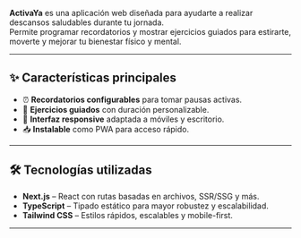 **ActivaYa** es una aplicación web diseñada para ayudarte a realizar descansos saludables durante tu jornada.  
Permite programar recordatorios y mostrar ejercicios guiados para estirarte, moverte y mejorar tu bienestar físico y mental.

---

## ✨ Características principales

- ⏰ **Recordatorios configurables** para tomar pausas activas.  
- 🏃 **Ejercicios guiados** con duración personalizable.  
- 📱 **Interfaz responsive** adaptada a móviles y escritorio.  
- 📥 **Instalable** como PWA para acceso rápido.  

---

## 🛠 Tecnologías utilizadas

- **Next.js** – React con rutas basadas en archivos, SSR/SSG y más.  
- **TypeScript** – Tipado estático para mayor robustez y escalabilidad.  
- **Tailwind CSS** – Estilos rápidos, escalables y mobile-first.  

---